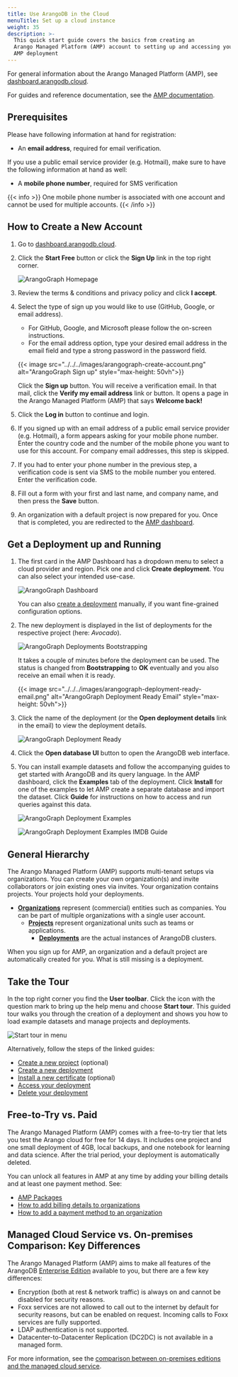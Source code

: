 ```yaml
---
title: Use ArangoDB in the Cloud
menuTitle: Set up a cloud instance
weight: 35
description: >-
  This quick start guide covers the basics from creating an
  Arango Managed Platform (AMP) account to setting up and accessing your first
  AMP deployment
---
```

For general information about the Arango Managed Platform (AMP), see
[dashboard.arangodb.cloud](https://dashboard.arangodb.cloud/home?utm_source=docs&utm_medium=cluster_pages&utm_campaign=docs_traffic).

For guides and reference documentation, see the [AMP documentation](../../../amp/_index.md).

## Prerequisites

Please have following information at hand for registration:

- An **email address**, required for email verification.

If you use a public email service provider (e.g. Hotmail), make sure to have
the following information at hand as well:

- A **mobile phone number**, required for SMS verification

{{< info >}}
One mobile phone number is associated with one account and cannot be
used for multiple accounts.
{{< /info >}}

## How to Create a New Account

1. Go to [dashboard.arangodb.cloud](https://dashboard.arangodb.cloud/home?utm_source=docs&utm_medium=cluster_pages&utm_campaign=docs_traffic).
2. Click the __Start Free__ button or click the __Sign Up__ link in the top
   right corner.

   ![ArangoGraph Homepage](../../../images/arangograph-homepage.png)

3. Review the terms & conditions and privacy policy and click __I accept__.
4. Select the type of sign up you would like to use (GitHub, Google, or
   email address).
   - For GitHub, Google, and Microsoft please follow the on-screen instructions.
   - For the email address option, type your desired email address in the
     email field and type a strong password in the password field.

   {{< image src="../../../images/arangograph-create-account.png" alt="ArangoGraph Sign up" style="max-height: 50vh">}}

   Click the __Sign up__ button. You will receive a verification email. In that
   mail, click the __Verify my email address__ link or button.
   It opens a page in the Arango Managed Platform (AMP) that says __Welcome back!__
5. Click the __Log in__ button to continue and login.
6. If you signed up with an email address of a public email service provider (e.g. Hotmail),
   a form appears asking for your mobile phone number. Enter the country code
   and the number of the mobile phone you want to use for this account.
   For company email addresses, this step is skipped.
7. If you had to enter your phone number in the previous step, a verification
   code is sent via SMS to the mobile number you entered. Enter the
   verification code.
8. Fill out a form with your first and last name, and company
   name, and then press the __Save__ button.
9. An organization with a default project is now prepared for you.
   Once that is completed, you are redirected to the
   [AMP dashboard](https://dashboard.arangodb.cloud).

## Get a Deployment up and Running

1. The first card in the AMP Dashboard has a dropdown menu to select a cloud
   provider and region. Pick one and click __Create deployment__. You can also select
   your intended use-case.

   ![ArangoGraph Dashboard](../../../images/arangograph-dashboard-free-tier.png)

   You can also [create a deployment](../../../amp/deployments/_index.md#how-to-create-a-new-deployment)
   manually, if you want fine-grained configuration options.
2. The new deployment is displayed in the list of deployments for the 
   respective project (here: _Avocado_).

   ![ArangoGraph Deployments Bootstrapping](../../../images/arangograph-deployments-bootstrapping.png)

   It takes a couple of minutes before the deployment can be used. The status
   is changed from __Bootstrapping__ to __OK__ eventually and you also
   receive an email when it is ready.

   {{< image src="../../../images/arangograph-deployment-ready-email.png" alt="ArangoGraph Deployment Ready Email" style="max-height: 50vh">}}

3. Click the name of the deployment (or the __Open deployment details__ link in
   the email) to view the deployment details.

   ![ArangoGraph Deployment Ready](../../../images/arangograph-deployment-ready.png)

4. Click the __Open database UI__ button to open the ArangoDB web interface.

5. You can install example datasets and follow the accompanying guides to get
   started with ArangoDB and its query language. In the AMP dashboard, click
   the __Examples__ tab of the deployment. Click __Install__ for one of the
   examples to let AMP create a separate database and import the dataset.
   Click __Guide__ for instructions on how to access and run queries against
   this data.

   ![ArangoGraph Deployment Examples](../../../images/arangograph-deployment-examples.png)

   ![ArangoGraph Deployment Examples IMDB Guide](../../../images/arangograph-deployment-examples-imdb-guide.png)

## General Hierarchy

The Arango Managed Platform (AMP) supports multi-tenant setups via organizations.
You can create your own organization(s) and invite collaborators or join
existing ones via invites. Your organization contains projects.
Your projects hold your deployments.

- [**Organizations**](../../../amp/organizations/_index.md)
  represent (commercial) entities such as companies.
  You can be part of multiple organizations with a single user account.
  - [**Projects**](../../../amp/projects.md)
    represent organizational units such as teams or applications.
    - [**Deployments**](../../../amp/deployments/_index.md)
      are the actual instances of ArangoDB clusters.

When you sign up for AMP, an organization and a default project are
automatically created for you. What is still missing is a deployment.

## Take the Tour

In the top right corner you find the __User toolbar__. Click the icon with the
question mark to bring up the help menu and choose __Start tour__. This guided
tour walks you through the creation of a deployment and shows you how to load
example datasets and manage projects and deployments.

![Start tour in menu](../../../images/arangograph-tour-start.png)

Alternatively, follow the steps of the linked guides:
- [Create a new project](../../../amp/projects.md#how-to-create-a-new-project) (optional)
- [Create a new deployment](../../../amp/deployments/_index.md#how-to-create-a-new-deployment)
- [Install a new certificate](../../../amp/security-and-access-control/x-509-certificates.md) (optional)
- [Access your deployment](../../../amp/deployments/_index.md#how-to-access-your-deployment)
- [Delete your deployment](../../../amp/deployments/_index.md#how-to-delete-a-deployment)

## Free-to-Try vs. Paid

The Arango Managed Platform (AMP) comes with a free-to-try tier that lets you test
the Arango cloud for free for 14 days. It includes one project and one small
deployment of 4GB, local backups, and one notebook for learning and data science.
After the trial period, your deployment is automatically deleted.

You can unlock all features in AMP at any time by adding 
your billing details and at least one payment method. See:
- [AMP Packages](../../../amp/organizations/_index.md#amp-packages)
- [How to add billing details to organizations](../../../amp/organizations/billing.md#how-to-add-billing-details)
- [How to add a payment method to an organization](../../../amp/organizations/billing.md#how-to-add-a-payment-method)

## Managed Cloud Service vs. On-premises Comparison: Key Differences

The Arango Managed Platform (AMP) aims to make all features of the ArangoDB
[Enterprise Edition](../about/features/enterprise-edition.md) available to you, but
there are a few key differences:

- Encryption (both at rest & network traffic) is always on and cannot be
  disabled for security reasons.
- Foxx services are not allowed to call out to the internet by default for
  security reasons, but can be enabled on request.
  Incoming calls to Foxx services are fully supported.
- LDAP authentication is not supported.
- Datacenter-to-Datacenter Replication (DC2DC) is not available in a
  managed form.

For more information, see the [comparison between on-premises editions and the managed cloud service](https://www.arangodb.com/subscriptions/).
